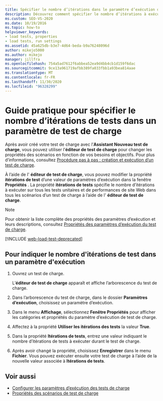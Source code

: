 ```yaml
---
title: Spécifier le nombre d’itérations dans le paramètre d’exécution du test de charge
description: Découvrez comment spécifier le nombre d’itérations à exécuter sur tous les tests unitaires et de performances de site Web dans tous les scénarios d’un test de charge à l’aide de l’éditeur de test de charge.
ms.custom: SEO-VS-2020
ms.date: 10/19/2016
ms.topic: how-to
helpviewer_keywords:
- load tests, properties
- load tests, run settings
ms.assetid: 45a625db-b3e7-4d64-beda-b9a76248096d
author: mikejo5000
ms.author: mikejo
manager: jillfra
ms.openlocfilehash: 754a5ad7612f6abbea52ea9d4bb4cb1d159f6dac
ms.sourcegitcommit: 9ce13a961719afbb389fa033fbb1a93bea814aae
ms.translationtype: MT
ms.contentlocale: fr-FR
ms.lasthandoff: 11/30/2020
ms.locfileid: "96328299"
---
```

# <a name="how-to-specify-the-number-of-test-iterations-in-a-load-test-run-setting"></a>Guide pratique pour spécifier le nombre d’itérations de tests dans un paramètre de test de charge

Après avoir créé votre test de charge avec l’**Assistant Nouveau test de charge**, vous pouvez utiliser l’**éditeur de test de charge** pour changer les propriétés des scénarios en fonction de vos besoins et objectifs. Pour plus d’informations, consultez [Procédure pas à pas : création et exécution d’un test de charge](../test/walkthrough-create-and-run-a-load-test.md).

À l’aide de l' **éditeur de test de charge**, vous pouvez modifier la propriété **itérations de test** d’une valeur de paramètres d’exécution dans la fenêtre **Propriétés** . La propriété **itérations de tests** spécifie le nombre d’itérations à exécuter sur tous les tests unitaires et de performances de site Web dans tous les scénarios d’un test de charge à l’aide de l' **éditeur de test de charge**.

> [!NOTE]
> Pour obtenir la liste complète des propriétés des paramètres d’exécution et leurs descriptions, consultez [Propriétés des paramètres d’exécution du test de charge](../test/load-test-run-settings-properties.md).

[!INCLUDE [web-load-test-deprecated](includes/web-load-test-deprecated.md)]

## <a name="to-specify-the-number-of-test-iterations-in-a-run-setting"></a>Pour indiquer le nombre d'itérations de test dans un paramètre d'exécution

1. Ouvrez un test de charge.

     L’**éditeur de test de charge** apparaît et affiche l’arborescence du test de charge.

2. Dans l’arborescence du test de charge, dans le dossier **Paramètres d’exécution**, choisissez un paramètre d’exécution.

3. Dans le menu **Affichage**, sélectionnez **Fenêtre Propriétés** pour afficher les catégories et propriétés du paramètre d’exécution de test de charge.

4. Affectez à la propriété **Utiliser les itérations des tests** la valeur **True**.

5. Dans la propriété **Itérations de tests**, entrez une valeur indiquant le nombre d’itérations de tests à exécuter durant le test de charge.

6. Après avoir changé la propriété, choisissez **Enregistrer** dans le menu **Fichier**. Vous pouvez exécuter ensuite votre test de charge à l’aide de la nouvelle valeur associée à **Itérations de tests**.

## <a name="see-also"></a>Voir aussi

- [Configurer les paramètres d’exécution des tests de charge](../test/configure-load-test-run-settings.md)
- [Propriétés des scénarios de test de charge](../test/load-test-scenario-properties.md)
